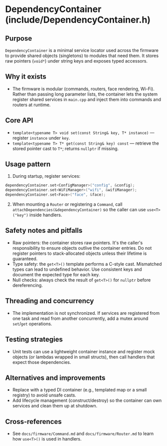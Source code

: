 DependencyContainer (include/DependencyContainer.h)
===================================================

Purpose
-------
`DependencyContainer` is a minimal service locator used across the firmware to provide shared objects (singletons) to modules that need them. It stores raw pointers (`void*`) under string keys and exposes typed accessors.

Why it exists
--------------
- The firmware is modular (commands, routers, face rendering, Wi-Fi). Rather than passing long parameter lists, the container lets the system register shared services in `main.cpp` and inject them into commands and routers at runtime.

Core API
--------
- `template<typename T> void set(const String& key, T* instance)` — register `instance` under `key`.
- `template<typename T> T* get(const String& key) const` — retrieve the stored pointer cast to `T*`; returns `nullptr` if missing.

Usage pattern
-------------
1. During startup, register services:

```cpp
dependencyContainer.set<ConfigManager>("config", &config);
dependencyContainer.set<WiFiManager>("wifi", &wifiManager);
dependencyContainer.set<Face>("face", &face);
```

2. When mounting a `Router` or registering a `Command`, call `attachDependencies(&dependencyContainer)` so the caller can use `use<T>("key")` inside handlers.

Safety notes and pitfalls
------------------------
- Raw pointers: the container stores raw pointers. It's the caller's responsibility to ensure objects outlive the container entries. Do not register pointers to stack-allocated objects unless their lifetime is guaranteed.
- Type safety: the `get<T>()` template performs a C-style cast. Mismatched types can lead to undefined behavior. Use consistent keys and document the expected type for each key.
- Null checks: always check the result of `get<T>()` for `nullptr` before dereferencing.

Threading and concurrency
-------------------------
- The implementation is not synchronized. If services are registered from one task and read from another concurrently, add a mutex around `set`/`get` operations.

Testing strategies
------------------
- Unit tests can use a lightweight container instance and register mock objects (or lambdas wrapped in small structs), then call handlers that expect those dependencies.

Alternatives and improvements
-----------------------------
- Replace with a typed DI container (e.g., templated map or a small registry) to avoid unsafe casts.
- Add lifecycle management (construct/destroy) so the container can own services and clean them up at shutdown.

Cross-references
----------------
- See `docs/firmware/Command.md` and `docs/firmware/Router.md` to learn how `use<T>()` is used in handlers.
